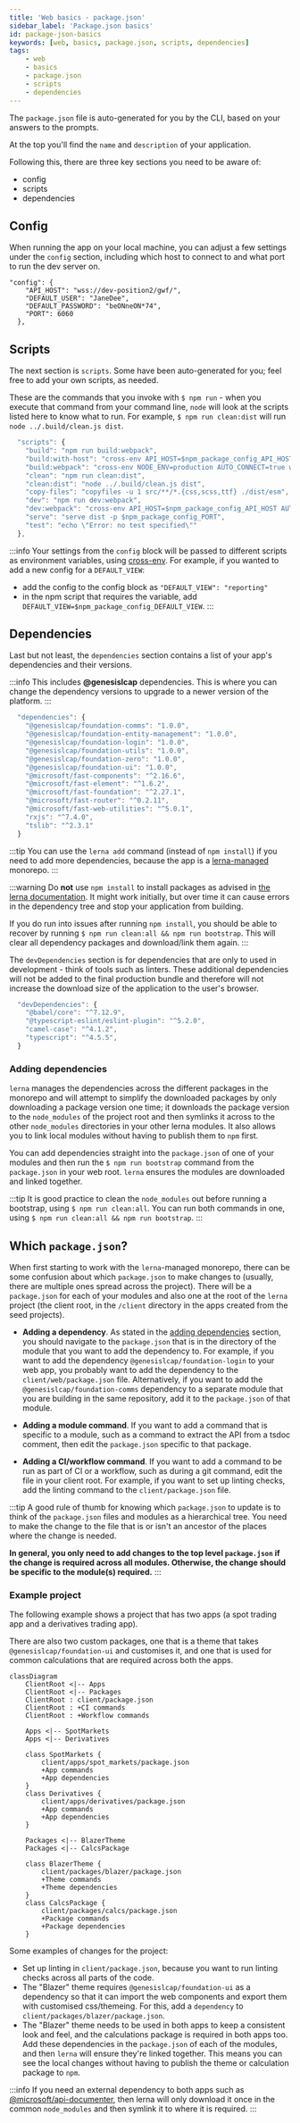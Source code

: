 ```yaml
---
title: 'Web basics - package.json'
sidebar_label: 'Package.json basics'
id: package-json-basics
keywords: [web, basics, package.json, scripts, dependencies]
tags:
    - web
    - basics
    - package.json
    - scripts
    - dependencies
---
```


The `package.json` file is auto-generated for you by the CLI, based on your answers to the prompts.

At the top you'll find the `name` and `description` of your application.

Following this, there are three key sections you need to be aware of:

- config
- scripts
- dependencies

## Config

When running the app on your local machine, you can adjust a few settings under the `config` section, including which host to connect to and what port to run the dev server on.
```
"config": {
    "API_HOST": "wss://dev-position2/gwf/",
    "DEFAULT_USER": "JaneDee",
    "DEFAULT_PASSWORD": "beONneON*74",
    "PORT": 6060
  },
```

## Scripts

The next section is `scripts`.
Some have been auto-generated for you; feel free to add your own scripts, as needed.

These are the commands that you invoke with `$ npm run` - when you execute that command from your command line, `node` will look at the scripts listed here to know what to run.
For example, `$ npm run clean:dist` will run `node ../.build/clean.js dist`.

```javascript
  "scripts": {
    "build": "npm run build:webpack",
    "build:with-host": "cross-env API_HOST=$npm_package_config_API_HOST npm run build:webpack",
    "build:webpack": "cross-env NODE_ENV=production AUTO_CONNECT=true webpack",
    "clean": "npm run clean:dist",
    "clean:dist": "node ../.build/clean.js dist",
    "copy-files": "copyfiles -u 1 src/**/*.{css,scss,ttf} ./dist/esm",
    "dev": "npm run dev:webpack",
    "dev:webpack": "cross-env API_HOST=$npm_package_config_API_HOST AUTO_CONNECT=true DEFAULT_USER=$npm_package_config_DEFAULT_USER DEFAULT_PASSWORD=$npm_package_config_DEFAULT_PASSWORD NODE_ENV=development webpack serve --open",
    "serve": "serve dist -p $npm_package_config_PORT",
    "test": "echo \"Error: no test specified\""
  },
```

:::info
Your settings from the `config` block will be passed to different scripts as environment variables, using [cross-env](https://www.npmjs.com/package/cross-env). For example, if you wanted to add a new config for a `DEFAULT_VIEW`:
- add the config to the config block as `"DEFAULT_VIEW": "reporting"`
- in the npm script that requires the variable, add `DEFAULT_VIEW=$npm_package_config_DEFAULT_VIEW`.
:::

## Dependencies

Last but not least, the `dependencies` section contains a list of your app's dependencies and their versions.

:::info
This includes **@genesislcap** dependencies. This is where you can change the dependency versions to upgrade to a newer version of the platform.
:::

```javascript
  "dependencies": {
    "@genesislcap/foundation-comms": "1.0.0",
    "@genesislcap/foundation-entity-management": "1.0.0",
    "@genesislcap/foundation-login": "1.0.0",
    "@genesislcap/foundation-utils": "1.0.0",
    "@genesislcap/foundation-zero": "1.0.0",
    "@genesislcap/foundation-ui": "1.0.0",
    "@microsoft/fast-components": "^2.16.6",
    "@microsoft/fast-element": "^1.6.2",
    "@microsoft/fast-foundation": "^2.27.1",
    "@microsoft/fast-router": "^0.2.11",
    "@microsoft/fast-web-utilities": "^5.0.1",
    "rxjs": "^7.4.0",
    "tslib": "^2.3.1"
  }
```

:::tip
You can use the `lerna add` command (instead of `npm install`) if you need to add more dependencies, because the app is a [lerna-managed](https://lerna.js.org/) monorepo.
:::

:::warning
Do **not** use `npm install` to install packages as advised in [the lerna documentation](https://lerna.js.org/docs/faq#how-do-i-add-a-package-to-my-lerna-repository).
It might work initially, but over time it can cause errors in the dependency tree and stop your application from building.

If you do run into issues after running `npm install`, you should be able to recover by running `$ npm run clean:all && npm run bootstrap`. This will clear all dependency packages and download/link them again.
:::

The `devDependencies` section is for dependencies that are only to used in development - think of tools such as linters. These additional dependencies will not be added to the final production bundle and therefore will not increase the download size of the application to the user's browser.

```javascript
  "devDependencies": {
    "@babel/core": "^7.12.9",
    "@typescript-eslint/eslint-plugin": "^5.2.0",
    "camel-case": "^4.1.2",
    "typescript": "^4.5.5",
  }
```

### Adding dependencies

`lerna` manages the dependencies across the different packages in the monorepo and will attempt to simplify the downloaded packages by only downloading a package version one time; it downloads the package version to the `node_modules` of the project root and then symlinks it across to the other `node_modules` directories in your other lerna modules. It also allows you to link local modules without having to publish them to `npm` first.

You can add dependencies straight into the `package.json` of one of your modules and then run the `$ npm run bootstrap` command from the `package.json` in your web root. `lerna` ensures the modules are downloaded and linked together.

:::tip
It is good practice to clean the `node_modules` out before running a bootstrap, using `$ npm run clean:all`.
You can run both commands in one, using `$ npm run clean:all && npm run bootstrap`.
:::

## Which `package.json`?

When first starting to work with the `lerna`-managed monorepo, there can be some confusion about which `package.json` to make changes to (usually, there are multiple ones spread across the project). There will be a `package.json` for each of your modules and also one at the root of the `lerna` project (the client root, in the `/client` directory in the apps created from the seed projects).

-  **Adding a dependency**. As stated in the [adding dependencies](#adding-dependencies) section, you should navigate to the `package.json` that is in the directory of the module that you want to add the dependency to. For example, if you want to add the dependency `@genesislcap/foundation-login` to your web app, you probably want to add the dependency to the `client/web/package.json` file. Alternatively, if you want to add the `@genesislcap/foundation-comms` dependency to a separate module that you are building in the same repository, add it to the `package.json` of that module.

-  **Adding a module command**. If you want to add a command that is specific to a module, such as a command to extract the API from a tsdoc comment, then edit the `package.json` specific to that package.

-  **Adding a CI/workflow command**. If you want to add a command to be run as part of CI or a workflow, such as during a git command, edit the file in your client root. For example, if you want to set up linting checks, add the linting command to the `client/package.json` file.

:::tip
A good rule of thumb for knowing which `package.json` to update is to think of the `package.json` files and modules as a hierarchical tree. You need to make the change to the file that is or isn't an ancestor of the places where the change is needed.

**In general, you only need to add changes to the top level `package.json` if the change is required across all modules. Otherwise, the change should be specific to the module(s) required.**
:::

### Example project

The following example shows a project that has two apps (a spot trading app and a derivatives trading app).

There are also two custom packages, one that is a theme that takes `@genesislcap/foundation-ui` and customises it, and one that is used for common calculations that are required across both the apps.

```mermaid
classDiagram
    ClientRoot <|-- Apps
    ClientRoot <|-- Packages
    ClientRoot : client/package.json
    ClientRoot : +CI commands
    ClientRoot : +Workflow commands

    Apps <|-- SpotMarkets
    Apps <|-- Derivatives

    class SpotMarkets {
        client/apps/spot_markets/package.json
        +App commands
        +App dependencies
    }
    class Derivatives {
        client/apps/derivatives/package.json
        +App commands
        +App dependencies
    }

    Packages <|-- BlazerTheme
    Packages <|-- CalcsPackage

    class BlazerTheme {
        client/packages/blazer/package.json
        +Theme commands
        +Theme dependencies
    }
    class CalcsPackage {
        client/packages/calcs/package.json
        +Package commands
        +Package dependencies
    }
```

Some examples of changes for the project:
* Set up linting in `client/package.json`, because you want to run linting checks across all parts of the code.
* The "Blazer" theme requires `@genesislcap/foundation-ui` as a dependency so that it can import the web components and export them with customised css/themeing. For this, add a `dependency` to `client/packages/blazer/package.json`.
* The "Blazer" theme needs to be used in both apps to keep a consistent look and feel, and the calculations package is required in both apps too. Add these dependencies in the `package.json` of each of the modules, and then `lerna` will ensure they're linked together. This means you can see the local changes without having to publish the theme or calculation package to `npm`.

:::info
If you need an external dependency to both apps such as [@microsoft/api-documenter](https://www.npmjs.com/package/@microsoft/api-documenter), then lerna will only download it once in the common `node_modules` and then symlink it to where it is required.
:::

